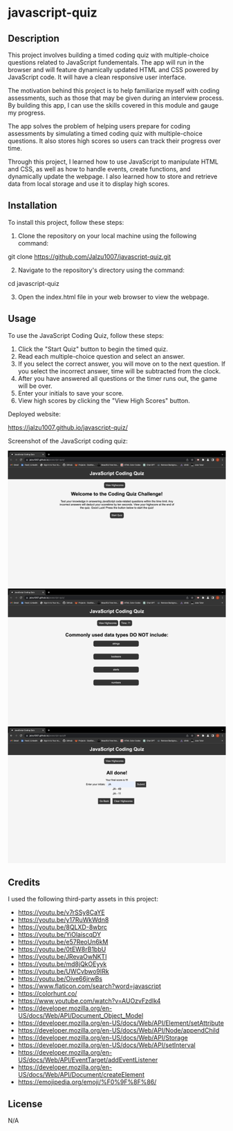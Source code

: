 # javascript-quiz

## Description
 This project involves building a timed coding quiz with multiple-choice questions related to JavaScript fundementals. The app will run in the browser and will feature dynamically updated HTML and CSS powered by JavaScript code. It will have a clean responsive user interface.

The motivation behind this project is to help familiarize myself with coding assessments, such as those that may be given during an interview process. By building this app, I can use the skills covered in this module and gauge my progress.

The app solves the problem of helping users prepare for coding assessments by simulating a timed coding quiz with multiple-choice questions. It also stores high scores so users can track their progress over time.

Through this project, I learned how to use JavaScript to manipulate HTML and CSS, as well as how to handle events, create functions, and dynamically update the webpage. I also learned how to store and retrieve data from local storage and use it to display high scores.

## Installation

To install this project, follow these steps:

1. Clone the repository on your local machine using the following command:

git clone https://github.com/Jalzu1007/javascript-quiz.git

2. Navigate to the repository's directory using the command:

 cd javascript-quiz

3. Open the index.html file in your web browser to view the webpage.

## Usage

To use the JavaScript Coding Quiz, follow these steps:

1. Click the "Start Quiz" button to begin the timed quiz.
2. Read each multiple-choice question and select an answer.
3. If you select the correct answer, you will move on to the next question. If you select the incorrect answer, time will be subtracted from the clock.
4. After you have answered all questions or the timer runs out, the game will be over.
5. Enter your initials to save your score.
6. View high scores by clicking the "View High Scores" button.

Deployed website:

https://jalzu1007.github.io/javascript-quiz/

Screenshot of the JavaScript coding quiz:

![alt text](./assets/images/quiz-screenshot.png) ![alt text](./assets/images/quiz-screenshot1.png) ![alt text](./assets/images/quiz-screenshot2.png) 

## Credits

I used the following third-party assets in this project:

- https://youtu.be/v7rSSy8CaYE
- https://youtu.be/y17RuWkWdn8
- https://youtu.be/8QLXD-8wbrc
- https://youtu.be/YiOlaiscqDY
- https://youtu.be/e57ReoUn6kM
- https://youtu.be/0tEW8rB1bbU
- https://youtu.be/JRevaOwNKTI
- https://youtu.be/md8jQkOEyyk
- https://youtu.be/UWCvbwo9IRk
- https://youtu.be/Oive66jrwBs
- https://www.flaticon.com/search?word=javascript
- https://colorhunt.co/
- https://www.youtube.com/watch?v=AUOzvFzdIk4
- https://developer.mozilla.org/en-US/docs/Web/API/Document_Object_Model
- https://developer.mozilla.org/en-US/docs/Web/API/Element/setAttribute
- https://developer.mozilla.org/en-US/docs/Web/API/Node/appendChild
- https://developer.mozilla.org/en-US/docs/Web/API/Storage
- https://developer.mozilla.org/en-US/docs/Web/API/setInterval
- https://developer.mozilla.org/en-US/docs/Web/API/EventTarget/addEventListener
- https://developer.mozilla.org/en-US/docs/Web/API/Document/createElement
- https://emojipedia.org/emoji/%F0%9F%8F%86/

## License

N/A

